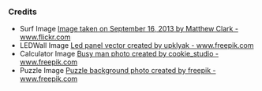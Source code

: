 ### Credits
* Surf Image <a href="https://www.flickr.com/photos/naffleskell/11310545746/in/photostream/"> Image taken on September 16, 2013 by Matthew Clark - www.flickr.com</a>
* LEDWall Image <a href="https://www.freepik.com/vectors/led-panel">Led panel vector created by upklyak - www.freepik.com</a>
* Calculator Image <a href='https://www.freepik.com/photos/busy-man'>Busy man photo created by cookie_studio - www.freepik.com</a>
* Puzzle Image <a href='https://www.freepik.com/photos/puzzle-background'>Puzzle background photo created by freepik - www.freepik.com</a>
